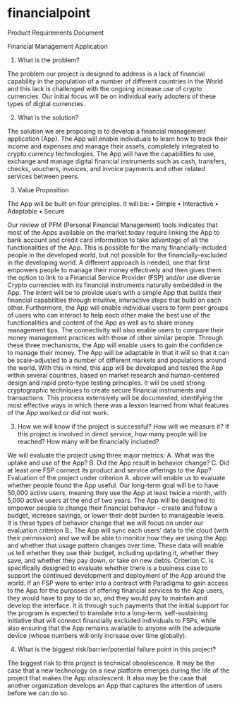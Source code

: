 # financialpoint
Product Requirements Document

Financial Management Application
1.	What is the problem?

The problem our project is designed to address is a lack of financial capability in the population of a number of different countries in the World and this lack is challenged with the ongoing increase use of crypto currencies. Our initial focus will be on individual early adopters of these types of digital currencies.

2.	What is the solution?

The solution we are proposing is to develop a financial management application (App). The App will enable individuals to learn how to track their income and expenses and manage their assets, completely integrated to crypto currency technologies.  The App will have the capabilities to use, exchange and manage digital financial instruments such as cash, transfers, checks, vouchers, invoices, and invoice payments and other related services between peers. 

3.  Value Proposition

The App will be built on four principles. It will be:
•	Simple
•	Interactive
•	Adaptable
•	Secure

Our review of PFM (Personal Financial Management) tools indicates that most of the Apps available on the market today require linking the App to bank account and credit card information to take advantage of all the functionalities of the App. This is possible for the many financially-included people in the developed world, but not possible for the financially-excluded in the developing world.  A different approach is needed, one that first empowers people to manage their money effectively and then gives them the option to link to a Financial Service Provider (FSP) and/or use diverse Crypto currencies with its financial instruments naturally embedded in the App.
The intent will be to provide users with a simple App that builds their financial capabilities through intuitive, interactive steps that build on each other. Furthermore, the App will enable individual users to form peer groups of users who can interact to help each other make the best use of the functionalities and content of the App as well as to share money management tips. The connectivity will also enable users to compare their money management practices with those of other similar people. Through these three mechanisms, the App will enable users to gain the confidence to manage their money.
The App will be adaptable in that it will so that it can be scale-adjusted to a number of different markets and populations around the world. With this in mind, this app will be developed and tested the App within several countries, based on market research and human-centered design and rapid proto-type testing principles.
It will be used strong cryptographic techniques to create secure financial instruments and transactions.
This process extensively will be documented, identifying the most effective ways in which there was a lesson learned from what features of the App worked or did not work.   

3.	How we will know if the project is successful? How will we measure it?  If this project is involved in direct service, how many people will be reached? How many will be financially included? 

We will evaluate the project using three major metrics:
A.	What was the uptake and use of the App?
B.	Did the App result in behavior change?
C.	Did at least one FSP connect its product and service offerings to the App?
Evaluation of the project under criterion A. above will enable us to evaluate whether people found the App useful. Our long-term goal will be to have 50,000 active users, meaning they use the App at least twice a month, with 5,000 active users at the end of two years.
The App will be designed to empower people to change their financial behavior – create and follow a budget, increase savings, or lower their debt burden to manageable levels. It is these types of behavior change that we will focus on under our evaluation criterion B..
The App will sync each users’ data to the cloud (with their permission) and we will be able to monitor how they are using the App and whether that usage pattern changes over time. These data will enable us tell whether they use their budget, including updating it, whether they save, and whether they pay down, or take on new debts.
Criterion C. is specifically designed to evaluate whether there is a business case to support the continued development and deployment of the App around the world.
If an FSP were to enter into a contract with Paradigma to gain access to the App for the purposes of offering financial services to the App users, they would have to pay to do so, and they would pay to maintain and develop the interface. It is through such payments that the initial support for the program is expected to translate into a long-term, self-sustaining initiative that will connect financially excluded individuals to FSPs, while also ensuring that the App remains available to anyone with the adequate device (whose numbers will only increase over time globally).

4.	What is the biggest risk/barrier/potential failure point in this project? 

The biggest risk to this project is technical obsolescence. It may be the case that a new technology on a new platform emerges during the life of the project that makes the App obsolescent.
It also may be the case that another organization develops an App that captures the attention of users before we can do so.
